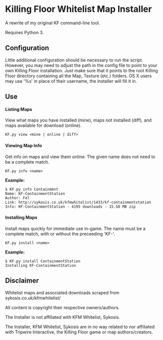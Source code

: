 Killing Floor Whitelist Map Installer
=======================================
A rewrite of my original KF command-line tool.

Requires Python 3.

Configuration
-------------
Little additional configuration should be necessary to run the script. However, you may need to adjust the path in the config file to point to your own Killing Floor installation. Just make sure that it points to the root Killing Floor directory containing all the Map, Texture (etc.) folders. OS X users may use '%s' in place of their username, the installer will fill it in.

Use
---
#### Listing Maps
View what maps you have installed (mine), maps not installed (diff), and maps available for download (online).
    
    KF.py view <mine | online | diff>
    
#### Viewing Map Info
Get info on maps and view them online. The given name does not need to be a complete match.
    
    KF.py info <name>

**Example:**

    $ KF.py info Containment
    Name: KF-ContainmentStation
    Author: Fel
    Link: http://sykosis.co.uk/kfmwhitelist/1433/kf-containmentstation
    Info: KF-ContainmentStation - 4195 downloads - 15.58 MB zip
    
#### Installing Maps
Install maps quickly for immediate use in-game. The name must be a complete match, with or without the preceeding 'KF-'.
    
    KF.py install <name>

**Example:**

    $ KF.py install ContainmentStation
    Installing KF-ContainmentStation

Disclaimer
----------
Whitelist maps and associated downloads scraped from sykosis.co.uk/kfmwhitelist/

All content is copyright their respective owners/authors.

The Installer is not affiliated with KFM Whitelist, Sykosis.

The Installer, KFM Whitelist, Sykosis are in no way related to nor affiliated with Tripwire Interactive, the Killing Floor game or map authors/creators.
